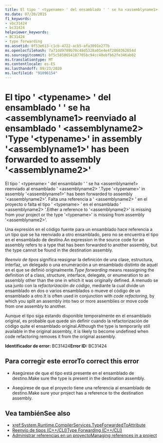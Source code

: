 ```yaml
---
title: El tipo ' <typename> ' del ensamblado ' ' se ha <assemblyname1> reenviado al ensamblado ' <assemblyname2> '
ms.date: 07/20/2015
f1_keywords:
- vbc31424
- bc31424
helpviewer_keywords:
- BC31424
- type forwarding
ms.assetid: 0f53e613-c1cb-4722-acb5-afa3091e277b
ms.openlocfilehash: 7a71dd9789b70c48d5328a01e4e4f2860362654d
ms.sourcegitcommit: bf5c5850654187705bc94cc40ebfb62fe346ab02
ms.translationtype: MT
ms.contentlocale: es-ES
ms.lasthandoff: 09/23/2020
ms.locfileid: "91096154"
---
```

# <a name="type-typename-in-assembly-assemblyname1-has-been-forwarded-to-assembly-assemblyname2"></a><span data-ttu-id="45c43-102">El tipo ' \<typename> ' del ensamblado ' ' se ha \<assemblyname1> reenviado al ensamblado ' \<assemblyname2> '</span><span class="sxs-lookup"><span data-stu-id="45c43-102">Type '\<typename>' in assembly '\<assemblyname1>' has been forwarded to assembly '\<assemblyname2>'</span></span>

<span data-ttu-id="45c43-103">El tipo ' \<typename> ' del ensamblado ' ' se ha \<assemblyname1> reenviado al ensamblado ' \<assemblyname2> '.</span><span class="sxs-lookup"><span data-stu-id="45c43-103">Type '\<typename>' in assembly '\<assemblyname1>' has been forwarded to assembly '\<assemblyname2>'.</span></span> <span data-ttu-id="45c43-104">Falta una referencia a ' \<assemblyname2> ' en el proyecto o falta el tipo ' \<typename> ' en el ensamblado ' \<assemblyname2> '.</span><span class="sxs-lookup"><span data-stu-id="45c43-104">Either a reference to '\<assemblyname2>' is missing from your project or the type '\<typename>' is missing from assembly '\<assemblyname2>'.</span></span>  
  
 <span data-ttu-id="45c43-105">Una expresión en el código fuente para un ensamblado hace referencia a un tipo que se ha reenviado a otro ensamblado, pero no se encuentra el tipo en el ensamblado de destino.</span><span class="sxs-lookup"><span data-stu-id="45c43-105">An expression in the source code for an assembly refers to a type that has been forwarded to another assembly, but the type cannot be found in the destination assembly.</span></span>  
  
 <span data-ttu-id="45c43-106">*Reenvío de tipos* significa reasignar la definición de una clase, estructura, interfaz, un delegado o una enumeración a un ensamblado distinto de aquél en el que se definió originalmente.</span><span class="sxs-lookup"><span data-stu-id="45c43-106">*Type forwarding* means reassigning the definition of a class, structure, interface, delegate, or enumeration to an assembly other than the one in which it was originally defined.</span></span> <span data-ttu-id="45c43-107">A menudo se usa junto con la *refactorización de código*, mediante la cual divide un ensamblado en dos o varios ensamblados o mueve el código de un ensamblado a otro.</span><span class="sxs-lookup"><span data-stu-id="45c43-107">It is often used in conjunction with *code refactoring*, by which you split an assembly into two or more assemblies or move code from one assembly to another.</span></span>  
  
 <span data-ttu-id="45c43-108">Aunque el tipo siga estando disponible temporalmente en el ensamblado original, es probable que quede sin definir cuando la refactorización de código quite el ensamblado original.</span><span class="sxs-lookup"><span data-stu-id="45c43-108">Although the type is temporarily still available in the original assembly, it is likely to become undefined when code refactoring removes it from the original assembly.</span></span>  
  
 <span data-ttu-id="45c43-109">**Identificador de error:** BC31424</span><span class="sxs-lookup"><span data-stu-id="45c43-109">**Error ID:** BC31424</span></span>  
  
## <a name="to-correct-this-error"></a><span data-ttu-id="45c43-110">Para corregir este error</span><span class="sxs-lookup"><span data-stu-id="45c43-110">To correct this error</span></span>  
  
- <span data-ttu-id="45c43-111">Asegúrese de que el tipo está presente en el ensamblado de destino.</span><span class="sxs-lookup"><span data-stu-id="45c43-111">Make sure the type is present in the destination assembly.</span></span>  
  
- <span data-ttu-id="45c43-112">Asegúrese de que el proyecto tiene una referencia al ensamblado de destino.</span><span class="sxs-lookup"><span data-stu-id="45c43-112">Make sure your project has a reference to the destination assembly.</span></span>  
  
## <a name="see-also"></a><span data-ttu-id="45c43-113">Vea también</span><span class="sxs-lookup"><span data-stu-id="45c43-113">See also</span></span>

- <xref:System.Runtime.CompilerServices.TypeForwardedToAttribute>
- [<span data-ttu-id="45c43-114">Reenvío de tipos (C++/CLI)</span><span class="sxs-lookup"><span data-stu-id="45c43-114">Type Forwarding (C++/CLI)</span></span>](/cpp/windows/type-forwarding-cpp-cli)
- [<span data-ttu-id="45c43-115">Administrar referencias en un proyecto</span><span class="sxs-lookup"><span data-stu-id="45c43-115">Managing references in a project</span></span>](/visualstudio/ide/managing-references-in-a-project)

